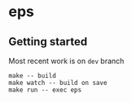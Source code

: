 # eps

## Getting started
Most recent work is on `dev` branch

```
make -- build
make watch -- build on save
make run -- exec eps
```
